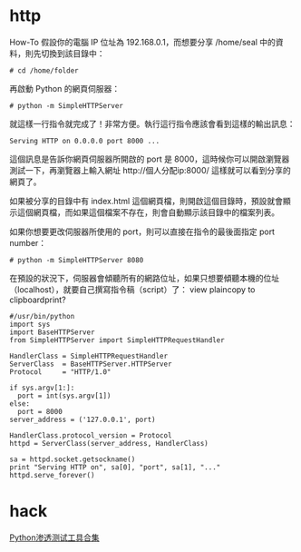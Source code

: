 # http
How-To
假設你的電腦 IP 位址為 192.168.0.1，而想要分享 /home/seal 中的資料，則先切換到該目錄中：

```
# cd /home/folder
```

再啟動 Python 的網頁伺服器：

```
# python -m SimpleHTTPServer
```

就這樣一行指令就完成了！非常方便。執行這行指令應該會看到這樣的輸出訊息：
```
Serving HTTP on 0.0.0.0 port 8000 ...
```

這個訊息是告訴你網頁伺服器所開啟的 port 是 8000，這時候你可以開啟瀏覽器測試一下，再瀏覽器上輸入網址 http://個人分配ip:8000/ 這樣就可以看到分享的網頁了。

如果被分享的目錄中有 index.html 這個網頁檔，則開啟這個目錄時，預設就會顯示這個網頁檔，而如果這個檔案不存在，則會自動顯示該目錄中的檔案列表。

如果你想要更改伺服器所使用的 port，則可以直接在指令的最後面指定 port number：

```
# python -m SimpleHTTPServer 8080
```

在預設的狀況下，伺服器會傾聽所有的網路位址，如果只想要傾聽本機的位址（localhost），就要自己撰寫指令稿（script）了：
view plaincopy to clipboardprint?

```
#/usr/bin/python
import sys
import BaseHTTPServer
from SimpleHTTPServer import SimpleHTTPRequestHandler

HandlerClass = SimpleHTTPRequestHandler
ServerClass  = BaseHTTPServer.HTTPServer
Protocol     = "HTTP/1.0"

if sys.argv[1:]:
  port = int(sys.argv[1])
else:
  port = 8000
server_address = ('127.0.0.1', port)

HandlerClass.protocol_version = Protocol
httpd = ServerClass(server_address, HandlerClass)

sa = httpd.socket.getsockname()
print "Serving HTTP on", sa[0], "port", sa[1], "..."
httpd.serve_forever()
```


# hack
[Python渗透测试工具合集](http://www.freebuf.com/tools/94777.html)
